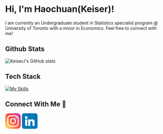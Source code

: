 # Hi, I'm Haochuan(Keiser)! 

I am currently an Undergraduate student in Statistics specialist program @ University of Toronto with a minor in Economics. Feel free to connect with me!

## Github Stats
![KeiserJ's GitHub stats](https://github-readme-stats.vercel.app/api?username=KeiserJ&show_icons=true&theme=dark)

## Tech Stack
[![My Skills](https://skillicons.dev/icons?i=git,github,idea,java,mysql,r,py,linkedin,postgres)](https://skillicons.dev)

## Connect With Me 🤝
[<img src="https://github.com/KeiserJ/Intro/blob/83090d11a7780477764f4d23338f57bebf50cd3f/images/instagram.png" alt="Instagram" width="50" style="vertical-align: middle;"/>](https://www.instagram.com/keiser_jiang/)
[<img src="https://github.com/KeiserJ/Intro/blob/e64df03b38c78a09375b2203bd332eb7e7b720cb/images/linkedin.png" alt="LinkedIn" width="50" style="vertical-align: middle;"/>](https://www.linkedin.com/in/haochuan-jiang-73416b259/)


